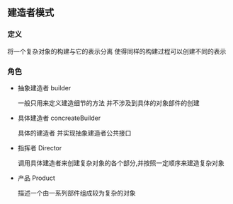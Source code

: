 ## 建造者模式

### 定义

将一个复杂对象的构建与它的表示分离  使得同样的构建过程可以创建不同的表示

### 角色

- 抽象建造者 builder   

  一般只用来定义建造细节的方法  并不涉及到具体的对象部件的创建

- 具体建造者  concreateBuilder

  具体的建造者  并实现抽象建造者公共接口

- 指挥者  Director

  调用具体建造者来创建复杂对象的各个部分,并按照一定顺序来建造复杂对象

- 产品  Product

  描述一个由一系列部件组成较为复杂的对象